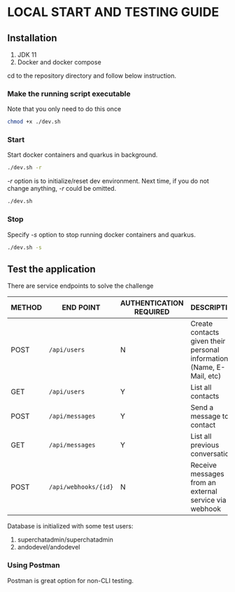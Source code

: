 # LOCAL START AND TESTING GUIDE

## Installation
1. JDK 11
2. Docker and docker compose


cd to the repository directory and follow below instruction.

### Make the running script executable
Note that you only need to do this once
 ```bash
chmod +x ./dev.sh
 ```

### Start 
Start docker containers and quarkus in background.
 ```bash
./dev.sh -r
 ```  
_-r_ option is to initialize/reset dev environment. 
Next time, if you do not change anything, _-r_ could be omitted.
 ```bash
./dev.sh
 ```

### Stop
Specify _-s_ option to stop running docker containers and quarkus.
 ```bash
./dev.sh -s
 ```  

## Test the application
There are service endpoints to solve the challenge

METHOD | END POINT| AUTHENTICATION REQUIRED | DESCRIPTION
--- | --- | --- | ---
POST |`/api/users` | N | Create contacts given their personal information (Name, E-Mail, etc)
GET |`/api/users` | Y | List all contacts
POST |`/api/messages` | Y | Send a message to a contact
GET |`/api/messages` | Y | List all previous conversations
POST |`/api/webhooks/{id}` | N | Receive messages from an external service via a webhook

Database is initialized with some test users:
1. superchatadmin/superchatadmin
2. andodevel/andodevel

### Using Postman
Postman is great option for non-CLI testing.



